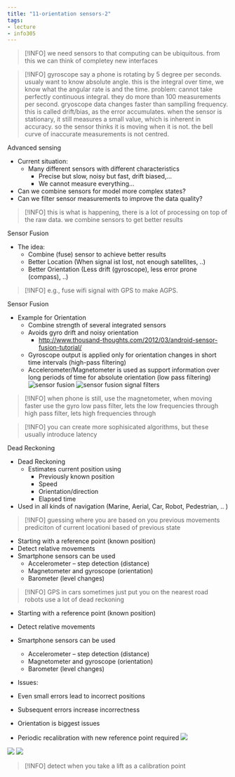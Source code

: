 ```yaml
---
title: "11-orientation sensors-2"
tags: 
- lecture
- info305
---
```


> [!INFO] we need sensors to that computing can be ubiquitous. from this we can think of completey new interfaces

> [!INFO] gyroscope
> say a phone is rotating by 5 degree per seconds. usualy want to know absolute angle.  this is the integral over time, we know what the angular rate is and the time. 
> problem: cannot take perfectly continuous integral. they do more than 100 measurements per second. gryoscope data changes faster than samplling frequency. this is called drift/bias, as the error accumulates. 
> when the sensor is stationary, it still measures a small value, which is inherent in accuracy. so the sensor thinks it is moving when it is not. the bell curve of inaccurate measurements is not centred. 

Advanced sensing
- Current situation: 
	- Many different sensors with different characteristics 
		- Precise but slow, noisy but fast, drift biased,… 
		- We cannot measure everything… 
- Can we combine sensors for model more complex states? 
- Can we filter sensor measurements to improve the data quality?

> [!INFO] this is what is happening, there is a lot of processing on top of the raw data. we combine sensors to get better results

Sensor Fusion
- The idea: 
	- Combine (fuse) sensor to achieve better results 
	- Better Location (When signal ist lost, not enough satellites, ..) 
	- Better Orientation (Less drift (gyroscope), less error prone (compass), ..)

> [!INFO] e.g., fuse wifi signal with GPS to make AGPS. 

Sensor Fusion
- Example for Orientation 
	- Combine strength of several integrated sensors 
	- Avoids gyro drift and noisy orientation 
		- http://www.thousand-thoughts.com/2012/03/android-sensor-fusion-tutorial/ 
	- Gyroscope output is applied only for orientation changes in short time intervals (high-pass filtering) 
	- Accelerometer/Magnetometer is used as support information over long periods of time for absolute orientation (low pass filtering)
![sensor fusion](https://i.imgur.com/vO3rjBd.png)
![sensor fusion signal filters](https://i.imgur.com/oYSFNvi.png)

> [!INFO] when phone is still, use the magnetometer, when moving faster use the gyro
> low pass filter, lets the low frequencies through
> high pass filter, lets high frequencies through

> [!INFO] you can create more sophisicated algorithms, but these usually introduce latency

Dead Reckoning
- Dead Reckoning 
	- Estimates current position using 
		- Previously known position 
		- Speed 
		- Orientation/direction 
		- Elapsed time 	
- Used in all kinds of navigation (Marine, Aerial, Car, Robot, Pedestrian, .. )

> [!INFO] guessing where you are based on you previous movements
> prediciton of current locationi based of previous state

- Starting with a reference point (known position) 
- Detect relative movements 
- Smartphone sensors can be used 
	- Accelerometer – step detection (distance) 
	- Magnetometer and gyroscope (orientation) 
	- Barometer (level changes) 

> [!INFO] GPS in cars sometimes just put you on the nearest road
> robots use a lot of dead reckoning


- Starting with a reference point (known position) 
- Detect relative movements 
- Smartphone sensors can be used 
	- Accelerometer – step detection (distance) 
	- Magnetometer and gyroscope (orientation) 
	- Barometer (level changes)

- Issues: 
- Even small errors lead to incorrect positions 
- Subsequent errors increase incorrectness 
- Orientation is biggest issues 
- Periodic recalibration with new reference point required
![](https://i.imgur.com/ZKd8Z4t.png)

![](https://i.imgur.com/7h9nO5Z.png)
![](https://i.imgur.com/xNrcbm7.png)

> [!INFO] detect when you take a lift as a calibration point